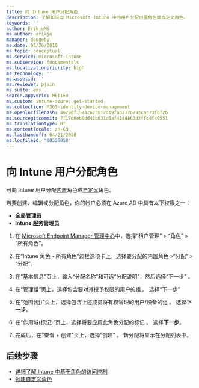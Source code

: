 ```yaml
---
title: 向 Intune 用户分配角色
description: 了解如何向 Microsoft Intune 中的用户分配内置角色或自定义角色。
keywords: ''
author: ErikjeMS
ms.author: erikje
manager: dougeby
ms.date: 03/26/2019
ms.topic: conceptual
ms.service: microsoft-intune
ms.subservice: fundamentals
ms.localizationpriority: high
ms.technology: ''
ms.assetid: ''
ms.reviewer: pjain
ms.suite: ems
search.appverid: MET150
ms.custom: intune-azure; get-started
ms.collection: M365-identity-device-management
ms.openlocfilehash: a679df157a2623012d19fab2370792cac73f6f2b
ms.sourcegitcommit: 7f17d6eb9dd41b031a6af4148863d2ffc4f49551
ms.translationtype: HT
ms.contentlocale: zh-CN
ms.lasthandoff: 04/21/2020
ms.locfileid: "80326818"
---
```

# <a name="assign-a-role-to-an-intune-user"></a>向 Intune 用户分配角色

可向 Intune 用户分配[内置](role-based-access-control.md#built-in-roles)角色或[自定义](create-custom-role.md)角色。

若要创建、编辑或分配角色，你的帐户必须在 Azure AD 中具有以下权限之一：
- **全局管理员**
- **Intune 服务管理员**

1. 在 [Microsoft Endpoint Manager 管理中心](https://go.microsoft.com/fwlink/?linkid=2109431)中，选择“租户管理” > “角色” > “所有角色”。

2. 在“Intune 角色 - 所有角色”边栏选项卡上，选择要分配的内置角色 >“分配” > “分配”。

5. 在“基本信息”页上，输入“分配名称”和可选“分配说明”，然后选择“下一步”     。

6. 在“管理组”页上，选择包含要对其授予权限的用户的组  。 选择“下一步” 

7. 在“范围(组)”页上，选择包含上述成员将有权管理的用户/设备的组  。 选择**下一步**。

8. 在“作用域(标记)”页上，选择将要应用此角色分配的标记  。 选择**下一步**。

9. 完成后，在“查看 + 创建”页上，选择“创建”   。 新分配将显示在分配列表中。

## <a name="next-steps"></a>后续步骤
- [详细了解 Intune 中基于角色的访问控制](role-based-access-control.md)
- [创建自定义角色](create-custom-role.md)


